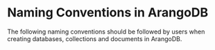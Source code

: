 Naming Conventions in ArangoDB
==============================

The following naming conventions should be followed by users when creating
databases, collections and documents in ArangoDB.

